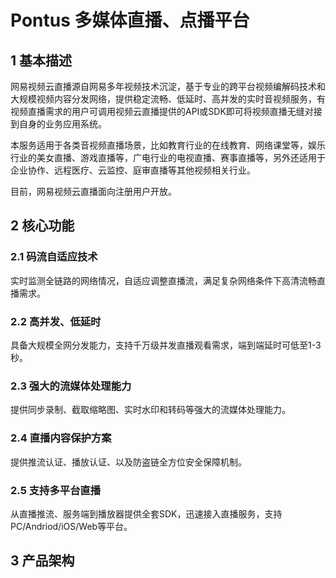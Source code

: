# **Pontus 多媒体直播、点播平台**

## **1 基本描述**

网易视频云直播源自网易多年视频技术沉淀，基于专业的跨平台视频编解码技术和大规模视频内容分发网络，提供稳定流畅、低延时、高并发的实时音视频服务，有视频直播需求的用户可调用视频云直播提供的API或SDK即可将视频直播无缝对接到自身的业务应用系统。

本服务适用于各类音视频直播场景，比如教育行业的在线教育、网络课堂等，娱乐行业的美女直播、游戏直播等，广电行业的电视直播、赛事直播等，另外还适用于企业协作、远程医疗、云监控、庭审直播等其他视频相关行业。

目前，网易视频云直播面向注册用户开放。

## **2 核心功能**

### **2.1 码流自适应技术**

实时监测全链路的网络情况，自适应调整直播流，满足复杂网络条件下高清流畅直播需求。

### **2.2 高并发、低延时**

具备大规模全网分发能力，支持千万级并发直播观看需求，端到端延时可低至1-3秒。

### **2.3 强大的流媒体处理能力**

提供同步录制、截取缩略图、实时水印和转码等强大的流媒体处理能力。

### **2.4 直播内容保护方案**

提供推流认证、播放认证、以及防盗链全方位安全保障机制。

### **2.5 支持多平台直播**

从直播推流、服务端到播放器提供全套SDK，迅速接入直播服务，支持PC\/Andriod\/iOS\/Web等平台。

## **3 产品架构**

